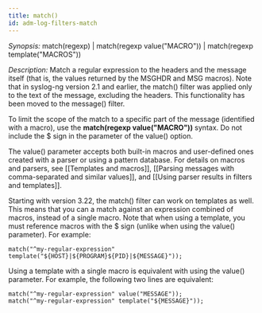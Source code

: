 ```yaml
---
title: match()
id: adm-log-filters-match
---
```


*Synopsis:* match(regexp) \| match(regexp value(\"MACRO\")) \| match(regexp template(\"MACROS\"))

*Description:* Match a regular expression to the headers and the message
itself (that is, the values returned by the MSGHDR and MSG macros). Note
that in syslog-ng version 2.1 and earlier, the match() filter was
applied only to the text of the message, excluding the headers. This
functionality has been moved to the message() filter.

To limit the scope of the match to a specific part of the message
(identified with a macro), use the **match(regexp value(\"MACRO\"))**
syntax. Do not include the \$ sign in the parameter of the value()
option.

The value() parameter accepts both built-in macros and user-defined ones
created with a parser or using a pattern database. For details on macros
and parsers, see [[Templates and macros]],
[[Parsing messages with comma-separated and similar values]],
and [[Using parser results in filters and templates]].

Starting with version 3.22, the match() filter can work on templates as
well. This means that you can a match against an expression combined of
macros, instead of a single macro. Note that when using a template, you
must reference macros with the \$ sign (unlike when using the value()
parameter). For example:

```config
match("^my-regular-expression" template("${HOST}|${PROGRAM}${PID}|${MESSAGE}"));
```

Using a template with a single macro is equivalent with using the
value() parameter. For example, the following two lines are equivalent:

```config
match("^my-regular-expression" value("MESSAGE"));
match("^my-regular-expression" template("${MESSAGE}"));
```
